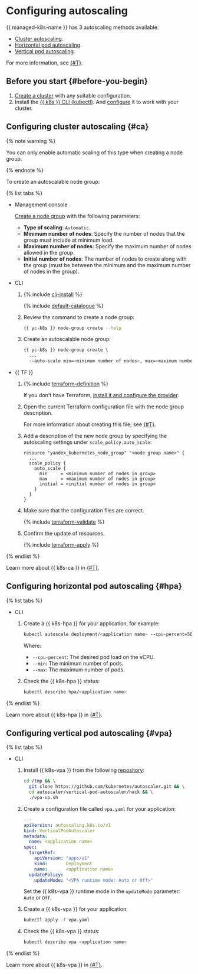 # Configuring autoscaling

{{ managed-k8s-name }} has 3 autoscaling methods available:
* [Cluster autoscaling](#ca).
* [Horizontal pod autoscaling](#hpa).
* [Vertical pod autoscaling](#vpa).

For more information, see [{#T}](../concepts/autoscale.md).

## Before you start {#before-you-begin}

1. [Create a cluster](kubernetes-cluster/kubernetes-cluster-create.md) with any suitable configuration.
1. Install the [{{ k8s }} CLI (kubectl)](https://kubernetes.io/docs/tasks/tools/install-kubectl/). And [configure](kubernetes-cluster/kubernetes-cluster-get-credetials.md) it to work with your cluster.

## Configuring cluster autoscaling {#ca}

{% note warning %}

You can only enable automatic scaling of this type when creating a node group.

{% endnote %}

To create an autoscalable node group:

{% list tabs %}

- Management console

  [Create a node group](../operations/node-group/node-group-create.md) with the following parameters:
  * **Type of scaling**: `Automatic`.
  * **Minimum number of nodes**: Specify the number of nodes that the group must include at minimum load.
  * **Maximum number of nodes**: Specify the maximum number of nodes allowed in the group.
  * **Initial number of nodes**: The number of nodes to create along with the group (must be between the minimum and the maximum number of nodes in the group).

- CLI

  1. {% include [cli-install](../../_includes/cli-install.md) %}

     {% include [default-catalogue](../../_includes/default-catalogue.md) %}

  1. Review the command to create a node group:

     ```bash
     {{ yc-k8s }} node-group create --help
     ```

  1. Create an autoscalable node group:

     ```bash
     {{ yc-k8s }} node-group create \
       ...
       --auto-scale min=<minimum number of nodes>, max=<maximum number of nodes>, initial=<initial number of nodes>
     ```

- {{ TF }}

  1. {% include [terraform-definition](../../_tutorials/terraform-definition.md) %}

     If you don't have Terraform, [install it and configure the provider](../../tutorials/infrastructure-management/terraform-quickstart.md#install-terraform).

  1. Open the current Terraform configuration file with the node group description.

     For more information about creating this file, see [{#T}](../operations/node-group/node-group-create.md).

  1. Add a description of the new node group by specifying the autoscaling settings under `scale_policy.auto_scale`:

     ```hcl
     resource "yandex_kubernetes_node_group" "<node group name>" {
       ...
       scale_policy {
         auto_scale {
           min     = <minimum number of nodes in group>
           max     = <maximum number of nodes in group>
           initial = <initial number of nodes in group>
         }
       }
     }
     ```

  1. Make sure that the configuration files are correct.

     {% include [terraform-validate](../../_includes/mdb/terraform/validate.md) %}

  1. Confirm the update of resources.

     {% include [terraform-apply](../../_includes/mdb/terraform/apply.md) %}

{% endlist %}

Learn more about {{ k8s-ca }} in [{#T}](../concepts/autoscale.md#ca).

## Configuring horizontal pod autoscaling {#hpa}

{% list tabs %}

- CLI

  1. Create a {{ k8s-hpa }} for your application, for example:

     ```bash
     kubectl autoscale deployment/<application name> --cpu-percent=50 --min=1 --max=3
     ```

     Where:
     * `--cpu-percent`: The desired pod load on the vCPU.
     * `--min`: The minimum number of pods.
     * `--max`: The maximum number of pods.

  1. Check the {{ k8s-hpa }} status:

     ```bash
     kubectl describe hpa/<application name>
     ```

{% endlist %}

Learn more about {{ k8s-hpa }} in [{#T}](../concepts/autoscale.md#hpa).

## Configuring vertical pod autoscaling {#vpa}

{% list tabs %}

- CLI

  1. Install {{ k8s-vpa }} from the following [repository](https://github.com/kubernetes/autoscaler/tree/master/vertical-pod-autoscaler):

     ```bash
     cd /tmp && \
       git clone https://github.com/kubernetes/autoscaler.git && \
       cd autoscaler/vertical-pod-autoscaler/hack && \
       ./vpa-up.sh
     ```

  1. Create a configuration file called `vpa.yaml` for your application:

     ```yaml
     ---
     apiVersion: autoscaling.k8s.io/v1
     kind: VerticalPodAutoscaler
     metadata:
       name: <application name>
     spec:
       targetRef:
         apiVersion: "apps/v1"
         kind:       Deployment
         name:       <application name>
       updatePolicy:
         updateMode: "<VPA runtime mode: Auto or Off>"
     ```

     Set the {{ k8s-vpa }} runtime mode in the `updateMode` parameter: `Auto` or `Off`.

  1. Create a {{ k8s-vpa }} for your application:

     ```bash
     kubectl apply -f vpa.yaml
     ```

  1. Check the {{ k8s-vpa }} status:

     ```bash
     kubectl describe vpa <application name>
     ```

{% endlist %}

Learn more about {{ k8s-vpa }} in [{#T}](../concepts/autoscale.md#vpa).